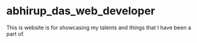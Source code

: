 # abhirup_das_web_developer
This is website is for showcasing my talents and things that I have been a part of.  
